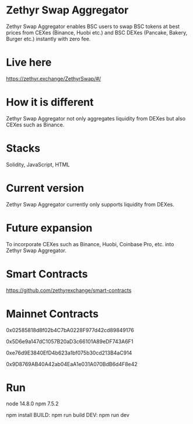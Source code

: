 # Zethyr Swap Aggregator

Zethyr Swap Aggregator enables BSC users to swap BSC tokens at best prices from CEXes (Binance, Huobi etc.) and BSC DEXes (Pancake, Bakery, Burger etc.) instantly with zero fee.

# Live here

https://zethyr.exchange/ZethyrSwap/#/

# How it is different
Zethyr Swap Aggregator not only aggregates liquidity from DEXes but also CEXes such as Binance.

# Stacks
Solidity, JavaScript, HTML

# Current version
Zethyr Swap Aggregator currently only supports liquidity from DEXes.

# Future expansion
To incorporate CEXes such as Binance, Huobi, Coinbase Pro, etc. into Zethyr Swap Aggregator.

# Smart Contracts

https://github.com/zethyrexchange/smart-contracts

# Mainnet Contracts

0x02585818d8f02b4C7bA0228F977d42cd89849176

0x5D6e9a147dC1057B20aD3c66101A89eDF743A6F1

0xe76d9E3840EfD4b623a1bf075b30cd213B4aC914

0x9D8769AB40A42ab04EaA1e031A070BdB6d4F8e42

# Run

node 14.8.0
npm  7.5.2

npm install
BUILD: npm run build 
DEV: npm run dev
